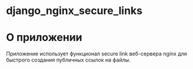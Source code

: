 # django_nginx_secure_links

# О приложении
Приложение использует функционал secure link веб-сервера nginx для быстрого создания публичных ссылок на файлы.

